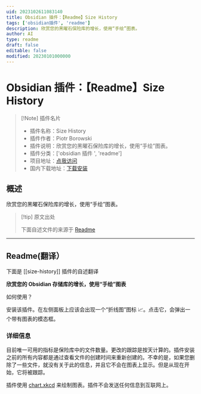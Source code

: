 ```yaml
---
uid: 2023102611083140
title: Obsidian 插件：【Readme】Size History
tags: ['obsidian插件', 'readme']
description: 欣赏您的黑曜石保险库的增长，使用“手绘”图表。
author: AI
type: readme
draft: false
editable: false
modified: 20230101000000
---
```


# Obsidian 插件：【Readme】Size History

> [!Note] 插件名片
> - 插件名称：Size History
> - 插件作者：Piotr Borowski
> - 插件说明：欣赏您的黑曜石保险库的增长，使用“手绘”图表。
> - 插件分类：['obsidian 插件 ', 'readme']
> - 项目地址：[点我访问](https://github.com/pbrw/obsidian-size-history)
> - 国内下载地址：[下载安装](https://pkmer.cn/products/plugin/pluginMarket/?size-history)

## 概述

欣赏您的黑曜石保险库的增长，使用“手绘”图表。

> [!tip] 原文出处
>
>下面自述文件的来源于 [Readme](https://ghproxy.net/https://raw.githubusercontent.com/pbrw/obsidian-size-history/master/README.md)

---

## Readme(翻译）

下面是 [[size-history]] 插件的自述翻译

**欣赏您的 Obsidian 存储库的增长，使用“手绘”图表**

如何使用？

安装该插件。在左侧面板上应该会出现一个“折线图”图标 :chart_with_upwards_trend:。点击它，会弹出一个带有图表的模态框。

### 详细信息

目前唯一可用的指标是保险库中的文件数量。更改的跟踪是按天计算的。插件安装之前的所有内容都是通过查看文件的创建时间来重新创建的。不幸的是，如果您删除了一些文件，就没有关于此的信息，并且它不会在图表上显示。但是从现在开始，它将被跟踪。

插件使用 [chart.xkcd](https://github.com/timqian/chart.xkcd) 来绘制图表。插件不会发送任何信息到互联网上。
